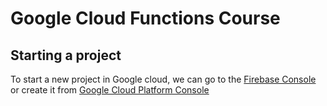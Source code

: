 # Google Cloud Functions Course
## Starting a project
To start a new project in Google cloud, we can go to the [Firebase Console](https://console.firebase.google.com) or create it from [Google Cloud Platform Console](https://console.cloud.google.com)